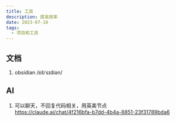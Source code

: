 ```yaml
---
title: 工具
description: 提高效率
date: 2023-07-10
tags:
  - 项目和工具
---
```

## 文档
1. obsidian /ɒbˈsɪdiən/
## AI
1. 可以聊天，不回复代码相关，用英美节点  
https://claude.ai/chat/4f216bfa-b7dd-4b4a-8851-23f31789bda6